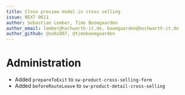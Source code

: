 ```yaml
---
title: Close preview modal in cross selling
issue: NEXT-9611
author: Sebastian Lember, Timo Boomgaarden
author_email: lember@hochwarth-it.de, boomgaarden@hochwarth-it.de 
author_github: @sebi007, @timoboomgaarden
---
```


# Administration
*  Added `prepareToExit` to `sw-product-cross-selling-form`
*  Added `beforeRouteLeave` to `sw-product-detail-cross-selling`

